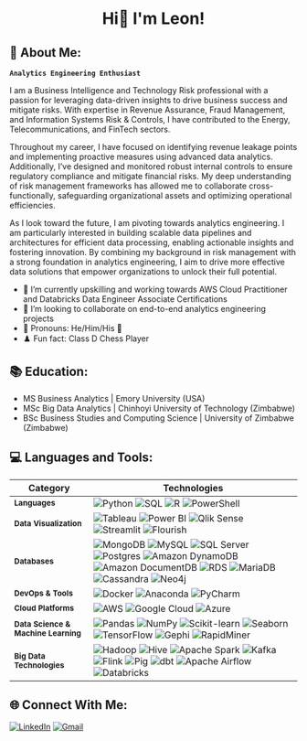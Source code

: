 #  <p align="center"> Hi👋 I'm Leon! </p>

## 💫 About Me:
****`Analytics Engineering Enthusiast`****

I am a Business Intelligence and Technology Risk professional with a passion for leveraging data-driven insights to drive business success and mitigate risks. With expertise in Revenue Assurance, Fraud Management, and Information Systems Risk & Controls, I have contributed to the Energy, Telecommunications, and FinTech sectors.

Throughout my career, I have focused on identifying revenue leakage points and implementing proactive measures using advanced data analytics. Additionally, I’ve designed and monitored robust internal controls to ensure regulatory compliance and mitigate financial risks. My deep understanding of risk management frameworks has allowed me to collaborate cross-functionally, safeguarding organizational assets and optimizing operational efficiencies.

As I look toward the future, I am pivoting towards analytics engineering. I am particularly interested in building scalable data pipelines and architectures for efficient data processing, enabling actionable insights and fostering innovation. By combining my background in risk management with a strong foundation in analytics engineering, I aim to drive more effective data solutions that empower organizations to unlock their full potential.

- 🌱 I’m currently upskilling and working towards AWS Cloud Practitioner and Databricks Data Engineer Associate Certifications
- 👯 I’m looking to collaborate on end-to-end analytics engineering projects
- 👦 Pronouns: He/Him/His 👦 
- ♟️ Fun fact: Class D Chess Player 

## 📚 Education:
- MS Business Analytics | Emory University (USA)
- MSc Big Data Analytics | Chinhoyi University of Technology (Zimbabwe)
- BSc Business Studies and Computing Science | University of Zimbabwe (Zimbabwe)
   
## 💻 Languages and Tools:
**Category** | **Technologies**  
--- | ---  
**<sub>Languages</sub>** | ![Python](https://img.shields.io/badge/-Python-3776AB?style=flat-square&logo=python&logoColor=white)  ![SQL](https://img.shields.io/badge/-SQL-CC2927?style=flat-square&logo=microsoftsqlserver&logoColor=white)  ![R](https://img.shields.io/badge/-R-276DC3?style=flat-square&logo=r&logoColor=white)  ![PowerShell](https://img.shields.io/badge/-PowerShell-2CA5E0?style=flat-square&logo=powershell&logoColor=white) 
**<sub>Data Visualization</sub>** | ![Tableau](https://img.shields.io/badge/-Tableau-E97627?style=flat-square&logo=tableau&logoColor=white)  ![Power BI](https://img.shields.io/badge/-Power%20BI-F2C811?style=flat-square&logo=powerbi&logoColor=black)  ![Qlik Sense](https://img.shields.io/badge/-Qlik%20Sense-0097B2?style=flat-square&logo=qlik&logoColor=white)  ![Streamlit](https://img.shields.io/badge/-Streamlit-FF4B6E?style=flat-square&logo=streamlit&logoColor=white)  ![Flourish](https://img.shields.io/badge/-Flourish-64B3F4?style=flat-square&logo=flourish&logoColor=white)
**<sub>Databases</sub>** | ![MongoDB](https://img.shields.io/badge/-MongoDB-47A248?style=flat-square&logo=mongodb&logoColor=white)  ![MySQL](https://img.shields.io/badge/-MySQL-4479A1?style=flat-square&logo=mysql&logoColor=white)  ![SQL Server](https://img.shields.io/badge/-Microsoft%20SQL%20Server-CC2927?style=flat-square&logo=microsoftsqlserver&logoColor=white)  ![Postgres](https://img.shields.io/badge/-PostgreSQL-336791?style=flat-square&logo=postgresql&logoColor=white)  ![Amazon DynamoDB](https://img.shields.io/badge/-Amazon%20DynamoDB-4053D6?style=flat-square&logo=amazondynamodb&logoColor=white)  ![Amazon DocumentDB](https://img.shields.io/badge/-Amazon%20DocumentDB-005C99?style=flat-square&logo=amazondynamodb&logoColor=white)  ![RDS](https://img.shields.io/badge/-Amazon%20RDS-FF9900?style=flat-square&logo=amazonrds&logoColor=white)  ![MariaDB](https://img.shields.io/badge/-MariaDB-003B57?style=flat-square&logo=mariadb&logoColor=white)  ![Cassandra](https://img.shields.io/badge/-Cassandra-1287B1?style=flat-square&logo=apache-cassandra&logoColor=white)  ![Neo4j](https://img.shields.io/badge/-Neo4j-0085B7?style=flat-square&logo=neo4j&logoColor=white)  
**<sub>DevOps & Tools</sub>** | ![Docker](https://img.shields.io/badge/-Docker-2496ED?style=flat-square&logo=docker&logoColor=white)  ![Anaconda](https://img.shields.io/badge/-Anaconda-44A833?style=flat-square&logo=anaconda&logoColor=white)  ![PyCharm](https://img.shields.io/badge/-PyCharm-000000?style=flat-square&logo=pycharm&logoColor=white)  
**<sub>Cloud Platforms</sub>** | ![AWS](https://img.shields.io/badge/-AWS-232F3E?style=flat-square&logo=amazonaws&logoColor=white)  ![Google Cloud](https://img.shields.io/badge/-Google%20Cloud-4285F4?style=flat-square&logo=googlecloud&logoColor=white)  ![Azure](https://img.shields.io/badge/-Azure-0078D4?style=flat-square&logo=microsoftazure&logoColor=white)  
**<sub>Data Science & Machine Learning</sub>** | ![Pandas](https://img.shields.io/badge/-Pandas-150458?style=flat-square&logo=pandas&logoColor=white)  ![NumPy](https://img.shields.io/badge/-NumPy-013243?style=flat-square&logo=numpy&logoColor=white)  ![Scikit-learn](https://img.shields.io/badge/-Scikit--learn-F7931E?style=flat-square&logo=scikit-learn&logoColor=white)  ![Seaborn](https://img.shields.io/badge/-Seaborn-3776AB?style=flat-square&logo=seaborn&logoColor=white)  ![TensorFlow](https://img.shields.io/badge/-TensorFlow-FF6F00?style=flat-square&logo=tensorflow&logoColor=white)  ![Gephi](https://img.shields.io/badge/-Gephi-8B4F96?style=flat-square&logo=gephi&logoColor=white)  ![RapidMiner](https://img.shields.io/badge/-RapidMiner-FF7F00?style=flat-square&logo=rapidminer&logoColor=white)
**<sub>Big Data Technologies</sub>** | ![Hadoop](https://img.shields.io/badge/-Apache%20Hadoop-66CC00?style=flat-square&logo=hadoop&logoColor=white)  ![Hive](https://img.shields.io/badge/-Apache%20Hive-F0DB4F?style=flat-square&logo=hive&logoColor=black)  ![Apache Spark](https://img.shields.io/badge/-Apache%20Spark-E25A1C?style=flat-square&logo=apache-spark&logoColor=white)  ![Kafka](https://img.shields.io/badge/-Apache%20Kafka-231F20?style=flat-square&logo=apache-kafka&logoColor=white)  ![Flink](https://img.shields.io/badge/-Apache%20Flink-1B4B7F?style=flat-square&logo=apache-flink&logoColor=white)  ![Pig](https://img.shields.io/badge/-Pig-F3A42A?style=flat-square&logo=apache-pig&logoColor=white)  ![dbt](https://img.shields.io/badge/-dbt-FF694B?style=flat-square&logo=dbt&logoColor=white)  ![Apache Airflow](https://img.shields.io/badge/-Apache%20Airflow-0172B8?style=flat-square&logo=apache-airflow&logoColor=white)  ![Databricks](https://img.shields.io/badge/-Databricks-FF3E00?style=flat-square&logo=databricks&logoColor=white)

## 🌐 Connect With Me:
[![LinkedIn](https://img.shields.io/badge/-LinkedIn-0077B5?style=flat-square&logo=linkedin&logoColor=white)](https://www.linkedin.com/in/leon-vambe/) [![Gmail](https://img.shields.io/badge/-Gmail-EA4335?style=flat-square&logo=gmail&logoColor=white)](mailto:leevambe5@gmail.com)

